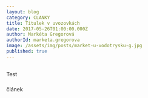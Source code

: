 ```yaml
---
layout: blog
category: CLANKY
title: Titulek v uvozovkách
date: 2017-05-26T01:00:00.000Z
author: Markéta Gregorová
authorId: marketa.gregorova
image: /assets/img/posts/market-u-vodotrysku-g.jpg
published: true
---
```

##

Test 
###

článek